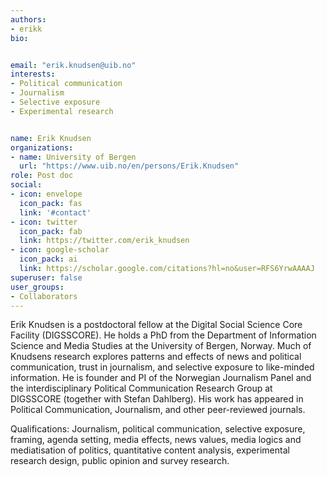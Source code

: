 ```yaml
---
authors:
- erikk
bio:


email: "erik.knudsen@uib.no"
interests:
- Political communication
- Journalism
- Selective exposure
- Experimental research


name: Erik Knudsen
organizations:
- name: University of Bergen
  url: "https://www.uib.no/en/persons/Erik.Knudsen"
role: Post doc
social:
- icon: envelope
  icon_pack: fas
  link: '#contact'
- icon: twitter
  icon_pack: fab
  link: https://twitter.com/erik_knudsen
- icon: google-scholar
  icon_pack: ai
  link: https://scholar.google.com/citations?hl=no&user=RFS6YrwAAAAJ
superuser: false
user_groups:
- Collaborators
---
```


Erik Knudsen is a postdoctoral fellow at the Digital Social Science Core Facility (DIGSSCORE). He holds a PhD from the Department of Information Science and Media Studies at the University of Bergen, Norway. Much of Knudsens research explores patterns and effects of news and political communication, trust in journalism, and selective exposure to like-minded information. He is founder and PI of the Norwegian Journalism Panel and the interdisciplinary Political Communication Research Group at DIGSSCORE (together with Stefan Dahlberg). His work has appeared in Political Communication, Journalism, and other peer-reviewed journals.  
 
Qualifications: Journalism, political communication, selective exposure, framing, agenda setting, media effects, news values, media logics and mediatisation of politics, quantitative content analysis, experimental research design, public opinion and survey research.